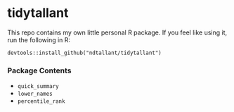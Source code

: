 # tidytallant

This repo contains my own little personal R package. If you feel like using it, run the following in R:

```
devtools::install_github("ndtallant/tidytallant")
```

### Package Contents
- `quick_summary`
- `lower_names`
- `percentile_rank`
